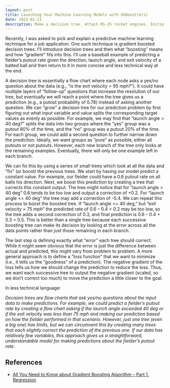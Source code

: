 ```yaml
---
layout: post
title: Launching Your Machine Learning Models with XGBoost(ers)
date: 2023-02-11
description: Make a decision tree. Attach RS-25 rocket engines. Initiate launch sequence.
---
```


Recently, I was asked to pick and explain a predictive machine learning technique for a job application. One such technique is gradient boosted decision trees. I’ll introduce decision trees and then what “boosting” means and how “gradient” fits into this. I’ll use a baseball example of predicting a fielder’s putout rate given the direction, launch angle, and exit velocity of a batted ball and then return to it in more concise and less technical way at the end.

A decision tree is essentially a flow chart where each node asks a yes/no question about the data (e.g., “is the exit velocity > 95 mph?”). It could have multiple layers of “follow-up” questions that increase the resolution of our tree, but eventually we will reach a point where the tree gives us a prediction (e.g., a putout probability of 0.78) instead of asking another question. We can “grow” a decision tree for our prediction problem by first figuring out what input variable and value splits the corresponding target values as evenly as possible. For example, we may find that “launch angle > 40 deg?” splits the data into two groups where the “yes” group was a putout 80% of the time, and the “no” group was a putout 20% of the time. For each group, we could add a second question to further narrow down the prediction. Ideally, we want groups as “pure” as possible, either all putouts or not putouts. However, each new branch of the tree only looks at the remaining examples. Eventually, there will only be one example left in each branch.

We can fix this by using a series of small trees which look at all the data and “fix” (or boost) the previous trees. We start by having our model predict a constant value. For example, our fielder could have a 0.6 putout rate on all balls his direction. Next, we boost this prediction by creating a tree that corrects this constant output. The tree might notice that for “launch angle > 40 deg” 0.6 tends to be too low and output a correction of +0.2. For “launch angle <= 40 deg” the tree may add a correction of -0.4. We can repeat this process to boost the boosted tree. If “launch angle <= 40 deg,” but “exit velocity > 75 mph” the predicted rate of 0.6 – 0.4 = 0.2 may be too low, so the tree adds a second correction of 0.3, and final prediction is 0.6 – 0.4 + 0.3 = 0.5. This is better than a single tree because each successive boosting tree can make its decision by looking at the error across all the data points rather than just those remaining in each branch. 

The last step is defining exactly what “error” each tree should correct. While it might seem obvious that the error is just the difference between actual and predicted, this might vary from problem to problem. A more general approach is to define a “loss function” that we want to minimize (i.e., it tells us the “goodness” of a prediction). The negative gradient of the loss tells us how we should change the prediction to reduce the loss. Thus, we want each successive tree to output the negative gradient (scaled, so we don’t correct too much) to move the prediction a little closer to the goal.

In less technical language:

*Decision trees are flow charts that ask yes/no questions about the input data to make predictions. For example, we could predict a fielder’s putout rate by creating a flow chart asking if the launch angle exceeded 40 deg or if the exit velocity was less than 75 mph and making our prediction based on how the fielder performed in that scenario. However, just one tree (even a big one) has limits, but we can circumvent this by creating many trees that each slightly correct the prediction of the previous one. If our data has relatively few variables, this approach gives us a straightforward, understandable model for making predictions about the fielder’s putout rate.*

## References

- [All You Need to Know about Gradient Boosting Algorithm &ndash; Part 1. Regression](https://towardsdatascience.com/all-you-need-to-know-about-gradient-boosting-algorithm-part-1-regression-2520a34a502)
